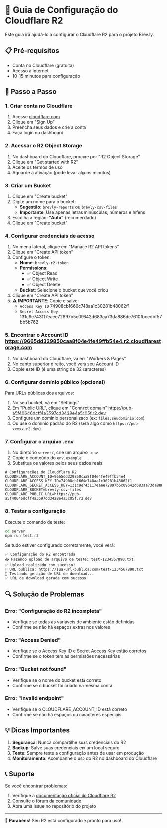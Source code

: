 # 🚀 Guia de Configuração do Cloudflare R2

Este guia irá ajudá-lo a configurar o Cloudflare R2 para o projeto Brev.ly.

## 📋 Pré-requisitos

- Conta no Cloudflare (gratuita)
- Acesso à internet
- 10-15 minutos para configuração

## 🔧 Passo a Passo

### 1. Criar conta no Cloudflare

1. Acesse [cloudflare.com](https://cloudflare.com)
2. Clique em "Sign Up"
3. Preencha seus dados e crie a conta
4. Faça login no dashboard

### 2. Acessar o R2 Object Storage

1. No dashboard do Cloudflare, procure por "R2 Object Storage"
2. Clique em "Get started with R2"
3. Aceite os termos de uso
4. Aguarde a ativação (pode levar alguns minutos)

### 3. Criar um Bucket

1. Clique em "Create bucket"
2. Digite um nome para o bucket:
   - **Sugestão**: `brevly-reports` ou `brevly-csv-files`
   - **Importante**: Use apenas letras minúsculas, números e hífens
3. Escolha a região: **"Auto"** (recomendado)
4. Clique em "Create bucket"

### 4. Configurar credenciais de acesso

1. No menu lateral, clique em "Manage R2 API tokens"
2. Clique em "Create API token"
3. Configure o token:
   - **Nome**: `brevly-r2-token`
   - **Permissions**:
     - ✅ Object Read
     - ✅ Object Write
     - ✅ Object Delete
   - **Bucket**: Selecione o bucket que você criou
4. Clique em "Create API token"
5. **⚠️ IMPORTANTE**: Copie e salve:
   - `Access Key ID` 74908cb1666c748aa1c30281b48062f1
   - `Secret Access Key` 131c9e743117eaee72897b5c09642d683aa73da886de7610fbcedbf57bb5b762

### 5. Encontrar o Account ID https://9665dd329850caa8f04e4fe49ffb54e4.r2.cloudflarestorage.com

1. No dashboard do Cloudflare, vá em "Workers & Pages"
2. No canto superior direito, você verá seu Account ID
3. Copie este ID (é uma string de 32 caracteres)

### 6. Configurar domínio público (opcional)

Para URLs públicas dos arquivos:

1. No seu bucket, vá em "Settings"
2. Em "Public URL", clique em "Connect domain" https://pub-a5f40646dcff4a3597cd3428e4a5c05f.r2.dev
3. Configure um domínio personalizado (ex: `files.seudominio.com`)
4. Ou use o domínio padrão do R2 (será algo como `https://pub-xxxxx.r2.dev`)

### 7. Configurar o arquivo .env

1. No diretório `server/`, crie um arquivo `.env`
2. Copie o conteúdo do `env.example`
3. Substitua os valores pelos seus dados reais:

```env
# Configurações do Cloudflare R2
CLOUDFLARE_ACCOUNT_ID=9665dd329850caa8f04e4fe49ffb54e4
CLOUDFLARE_ACCESS_KEY_ID=74908cb1666c748aa1c30281b48062f1
CLOUDFLARE_SECRET_ACCESS_KEY=131c9e743117eaee72897b5c09642d683aa73da886de7610fbcedbf57bb5b762
CLOUDFLARE_BUCKET=brevly-csv-files
CLOUDFLARE_PUBLIC_URL=https://pub-a5f40646dcff4a3597cd3428e4a5c05f.r2.dev
```

### 8. Testar a configuração

Execute o comando de teste:

```bash
cd server
npm run test:r2
```

Se tudo estiver configurado corretamente, você verá:

```
✅ Configuração do R2 encontrada
📤 Fazendo upload de arquivo de teste: test-1234567890.txt
✅ Upload realizado com sucesso!
🔗 URL pública: https://sua-url-publica.com/test-1234567890.txt
🔗 Testando geração de URL de download...
✅ URL de download gerada com sucesso!
```

## 🔍 Solução de Problemas

### Erro: "Configuração do R2 incompleta"

- Verifique se todas as variáveis de ambiente estão definidas
- Confirme se não há espaços extras nos valores

### Erro: "Access Denied"

- Verifique se o Access Key ID e Secret Access Key estão corretos
- Confirme se o token tem as permissões necessárias

### Erro: "Bucket not found"

- Verifique se o nome do bucket está correto
- Confirme se o bucket foi criado na mesma conta

### Erro: "Invalid endpoint"

- Verifique se o CLOUDFLARE_ACCOUNT_ID está correto
- Confirme se não há espaços ou caracteres especiais

## 💡 Dicas Importantes

1. **Segurança**: Nunca compartilhe suas credenciais do R2
2. **Backup**: Salve suas credenciais em um local seguro
3. **Teste**: Sempre teste a configuração antes de usar em produção
4. **Monitoramento**: Acompanhe o uso do R2 no dashboard do Cloudflare

## 📞 Suporte

Se você encontrar problemas:

1. Verifique a [documentação oficial do Cloudflare R2](https://developers.cloudflare.com/r2/)
2. Consulte o [fórum da comunidade](https://community.cloudflare.com/)
3. Abra uma issue no repositório do projeto

---

**🎉 Parabéns!** Seu R2 está configurado e pronto para uso!
